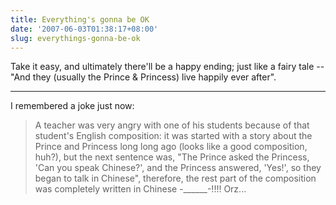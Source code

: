 ```yaml
---
title: Everything's gonna be OK
date: '2007-06-03T01:38:17+08:00'
slug: everythings-gonna-be-ok
---
```


Take it easy, and ultimately there'll be a happy ending; just like a fairy tale -- "And they (usually the Prince & Princess) live happily ever after".

---

I remembered a joke just now:

> A teacher was very angry with one of his students because of that student's English composition: it was started with a story about the Prince and Princess long long ago (looks like a good composition, huh?), but the next sentence was, "The Prince asked the Princess, 'Can you speak Chinese?', and the Princess answered, 'Yes!', so they began to talk in Chinese", therefore, the rest part of the composition was completely written in Chinese -______-!!!! Orz...  
